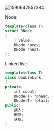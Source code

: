 ![1590642857384](C:\Users\lkjml\AppData\Roaming\Typora\typora-user-images\1590642857384.png)

Node:

```c++
template<class T>
struct DNode
{
    T value;
    DNode *prev;
    DNode *next;
};
```

Linked list:

```c++
template<class T>
class DoubleLink
{
private:
    int count;
    DNode<T> *phead;
    DNode<T> *ptail;
public:
    插入;
    删除;
    获取;
}
```

